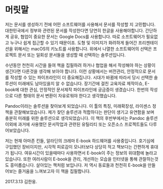 # 머릿말
저는 문서를 생성하기 전에 어떤 소프트웨어를 사용해서 문서를 작성할 지 고민합니다.
대한민국에서 정부와 관련된 문서를 작성한다면 당연히 한글을 사용해야합니다.
간단하게 공유, 협업이 중요한 문서는 Google Docs를 사용합니다.
따로 소프트웨어가 필요없고 누구나 쉽게 접근할 수 있기 때문이죠.
도형 및 이미지가 화려하게 들어간 프리젠테이션을 위해서는 macOS의 키노트를 사용합니다.
위에서 나열한 소프트웨어의 선택은 프로젝트 문서 또는 일회성 문서들을  생성할 때 선택하는 솔루션입니다.

수년동안 천천히 시간을 들여 책을 집필하려 하거나
협업을 해서 작성해야 하는 상황이 생긴다면 다른것을 생각해 보아야 합니다.
이런 상황에서는 버전관리, 안정적으로 문서를 작성할 수 있는 파이프라인이 더 중요해집니다.
시대가 바뀜에 따라서 당시 선택한 솔루션이 미래에도 남아있을지 알 수 없습니다.
장기간에 걸친 교육자료 제작이슈, E-book에 대한 관심,
안정적인 문서제작 파이프라인에 궁금증이 생겼습니다.
한번의 작성으로 다른 형태의 문서 변환이 자유로워야 한다고 생각했습니다.

Pandoc이라는 솔루션을 찾아보게 되었습니다.
이 툴의 특징, 미래확장성, 라이센스 정책을 관찰해보았습니다.
제가 찾던 솔루션과 적합하다는 판단이 생기고 유연함을 보며 
충분히 미래를 위한 솔루션으로 생각되었습니다.
이 책의 후반부에서는 Pandoc 솔루션 이외에 과거에 사용했던 문서작업과 관련된
유틸리티 또는 오픈소스 프로젝트들도 다루어보았습니다.

저는 현재 아마존 킨들, 알라딘의 크레마 E-book 하드웨어를 사용중입니다.
호기심에 구입했던 장비이지만, 시각적 피로감이 모니터보다 상당히 적고
책보다는 간편하게 휴대가 됩니다.
여유시간이 있을때마다 사용하면서 E-book이 주는 정보의 위대함에 놀라고 있습니다.
또한 여러사람이 E-book을 관리, 개선하는 모습을 인터넷을 통해 관찰하는것도 흥미롭습니다.
살아있는 책처럼 보입니다.
저 역시 동료들과 천천히 E-book을 만들어보는 즐거움을 느껴보고자 이 책을 집필합니다.

2017.3.13 김한웅.
